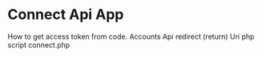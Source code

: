 # Connect Api App
How to get access token from code. Accounts Api redirect (return) Uri php script connect.php
